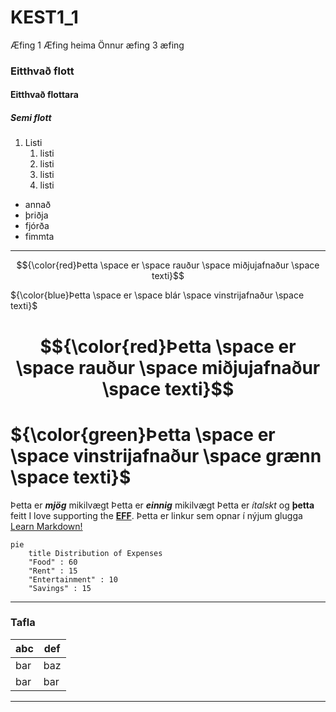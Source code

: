 # KEST1_1
Æfing 1
Æfing heima
Önnur æfing
3 æfing
### Eitthvað flott
#### Eitthvað flottara
##### Semi flott

1. Listi
   1. listi
   2. listi
   3. listi
   4. listi
 - annað
 - þriðja
 - fjórða
 - fimmta
---
$${\color{red}Þetta \space er \space rauður \space miðjujafnaður \space texti}$$
 
${\color{blue}Þetta \space er \space blár \space vinstrijafnaður \space texti}$

# $${\color{red}Þetta \space er \space rauður \space miðjujafnaður \space texti}$$

# ${\color{green}Þetta \space er \space vinstrijafnaður \space grænn \space texti}$
 
 Þetta er ***mjög*** mikilvægt
Þetta er ___einnig___ mikilvægt
Þetta er *ítalskt* og **þetta** feitt
I love supporting the **[EFF](https://eff.org)**.
Þetta er linkur sem opnar í nýjum glugga
<a href="https://www.markdownguide.org" target="_blank">Learn Markdown!</a>

```mermaid
pie
    title Distribution of Expenses
    "Food" : 60
    "Rent" : 15
    "Entertainment" : 10
    "Savings" : 15
```
---
### Tafla
| abc | def |
| --- | --- |
| bar | baz |
| bar | bar |
---
